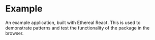 # Example

An example application, built with Ethereal React. This is used to demonstrate patterns and test the functionality of the package in the browser.
